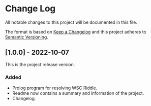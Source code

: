 # Change Log
All notable changes to this project will be documented in this file.
 
The format is based on [Keep a Changelog](http://keepachangelog.com/)
and this project adheres to [Semantic Versioning](http://semver.org/).

## [1.0.0] - 2022-10-07
  
This is the project release version.

### Added
- Prolog program for resolving WSC Riddle.
- Readme now contains a summary and information of the project.
- Changelog.
